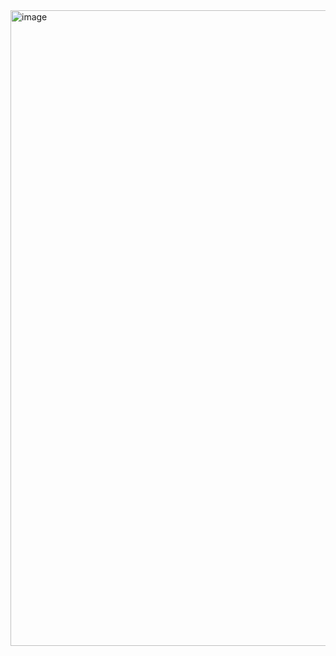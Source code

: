 

<img width="1017" alt="image" src="https://user-images.githubusercontent.com/85559445/195212349-32ead5e2-cec5-4221-9f5b-c17f796842e2.png">
